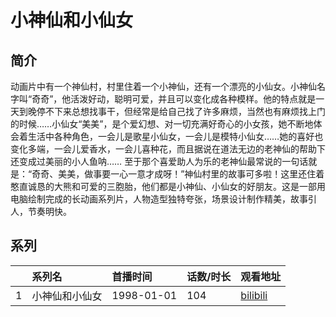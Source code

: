 # 小神仙和小仙女


## 简介

动画片中有一个神仙村，村里住着一个小神仙，还有一个漂亮的小仙女。小神仙名字叫“奇奇”，他活泼好动，聪明可爱，并且可以变化成各种模样。他的特点就是一天到晚停不下来总想找事干，但经常是给自己找了许多麻烦，当然也有麻烦找上门的时候……小仙女“美美”，是个爱幻想、对一切充满好奇心的小女孩，她不断地体会着生活中各种角色，一会儿是歌星小仙女，一会儿是模特小仙女……她的喜好也变化多端，一会儿爱香水，一会儿喜种花，而且据说在道法无边的老神仙的帮助下还变成过美丽的小人鱼呐……
至于那个喜爱助人为乐的老神仙最常说的一句话就是：“奇奇、美美，做事要一心一意才成呀！”神仙村里的故事可多啦！这里还住着憨直诚恳的大熊和可爱的三胞胎，他们都是小神仙、小仙女的好朋友。这是一部用电脑绘制完成的长动画系列片，人物造型独特夸张，场景设计制作精美，故事引人，节奏明快。





## 系列

|     |   系列名   |   首播时间  | 话数/时长  | 观看地址 |
|:---  |:------    |:----      |:---       |:---  |
| 1 | 小神仙和小仙女 | 1998-01-01 | 104 | [bilibili](https://www.bilibili.com/video/BV12W411u7B) |

<!--

## 配乐

{{< music auto="https://y.qq.com/n/yqq/album/.html" >}}

## MAD

{{< media auto="mad/xiao_shen_xian" >}}

-->




